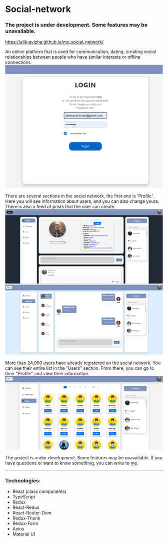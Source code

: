 # Social-network

### The project is under development. Some features may be unavailable.

https://alik-avizha.github.io/my_social_network/

An online platform that is used for communication, dating, creating social relationships between people who have similar interests or offline connections
![](src/assets/images/loginPage.png)

There are several sections in the social network, the first one is 'Profile'. Here you will see information about users,
and you can also change yours. There is also a feed of posts that the user can create.
![](src/assets/images/mainPage.png)
![](src/assets/images/dialogsPage.png)

More than 24,000 users have already registered on the social network. You can see their entire list in the "Users"
section. From there, you can go to their "Profile" and view their information.
![](src/assets/images/usersPage.png)

The project is under development. Some features may be unavailable.
If you have questions or want to know something, you can write to [me](https://www.linkedin.com/in/aleksandr-avizha/).

---

### Technologies:

- React (class components)
- TypeScript
- Redux
- React-Redux
- React-Router-Dom
- Redux-Thunk
- Redux-Form
- Axios
- Material UI